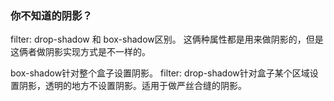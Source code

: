 ### 你不知道的阴影？

filter: drop-shadow 和 box-shadow区别。
这俩种属性都是用来做阴影的，但是这俩者做阴影实现方式是不一样的。

box-shadow针对整个盒子设置阴影。
filter: drop-shadow针对盒子某个区域设置阴影，透明的地方不设置阴影。适用于做严丝合缝的阴影。